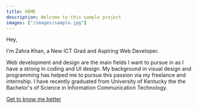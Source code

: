 ```yaml
---
title: HOME
description: Welcome to this sample project
images: ["/images/sample.jpg"]
---
```


Hey,

I'm Zahra Khan, a New ICT Grad and Aspiring Web Developer.

Web development and design are the main fields I want to pursue in as I have a strong in coding and UI design. My background in visual design and programming has helped me to pursue this passion via my freelance and internship. I have recently graduated from University of Kentucky the the Bachelor's of Science in Information Communication Technology.  

[Get to know me better](/about "Get to know me better")
